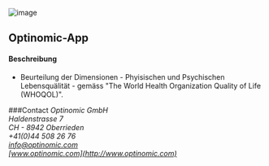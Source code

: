 

![image](http://www.ottiger.org/optinomic_logo/optinomic_logo_small.png)
## Optinomic-App 


#### Beschreibung
- Beurteilung der Dimensionen - Phyisischen und Psychischen Lebensquälität - gemäss "The World Health Organization Quality of Life (WHOQOL)".


###Contact
*Optinomic GmbH*   
*Haldenstrasse 7*     
*CH - 8942 Oberrieden*     
*+41(0)44 508 26 76*    
*info@optinomic.com*   
*[www.optinomic.com](http://www.optinomic.com)*   

